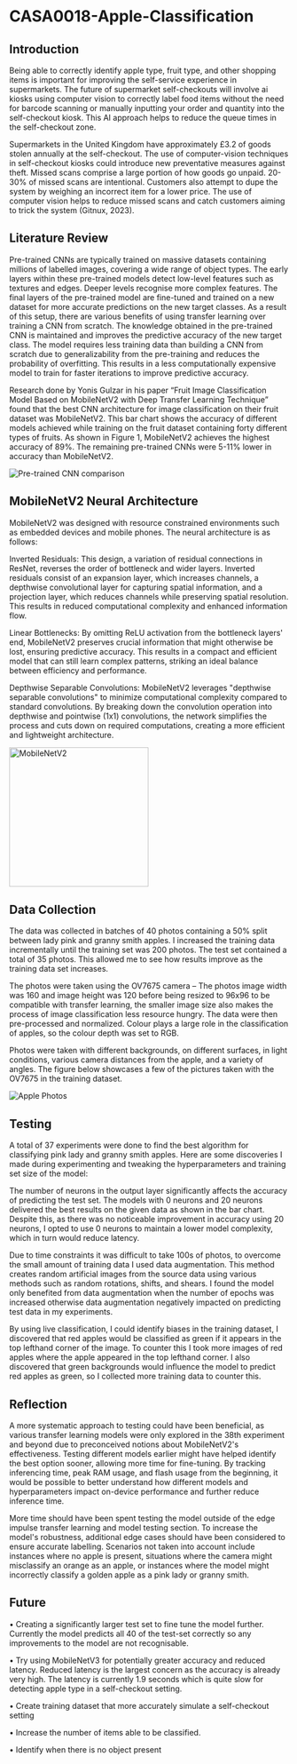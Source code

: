 # CASA0018-Apple-Classification

## Introduction
Being able to correctly identify apple type, fruit type, and other shopping items is important for improving the self-service experience in supermarkets. The future of supermarket self-checkouts will involve ai kiosks using computer vision to correctly label food items without the need for barcode scanning or manually inputting your order and quantity into the self-checkout kiosk. This AI approach helps to reduce the queue times in the self-checkout zone. 

Supermarkets in the United Kingdom have approximately £3.2 of goods stolen annually at the self-checkout. The use of computer-vision techniques in self-checkout kiosks could introduce new preventative measures against theft. Missed scans comprise a large portion of how goods go unpaid. 20-30% of missed scans are intentional. Customers also attempt to dupe the system by weighing an incorrect item for a lower price. The use of computer vision helps to reduce missed scans and catch customers aiming to trick the system (Gitnux, 2023).

## Literature Review
Pre-trained CNNs are typically trained on massive datasets containing millions of labelled images, covering a wide range of object types. The early layers within these pre-trained models detect low-level features such as textures and edges. Deeper levels recognise more complex features. The final layers of the pre-trained model are fine-tuned and trained on a new dataset for more accurate predictions on the new target classes. As a result of this setup, there are various benefits of using transfer learning over training a CNN from scratch. The knowledge obtained in the pre-trained CNN is maintained and improves the predictive accuracy of the new target class. The model requires less training data than building a CNN from scratch due to generalizability from the pre-training and reduces the probability of overfitting. This results in a less computationally expensive model to train for faster iterations to improve predictive accuracy. 

Research done by Yonis Gulzar in his paper “Fruit Image Classification Model Based on MobileNetV2 with Deep Transfer Learning Technique” found that the best CNN architecture for image classification on their fruit dataset was MobileNetV2. This bar chart shows the accuracy of different models achieved while training on the fruit dataset containing forty different types of fruits. As shown in Figure 1, MobileNetV2 achieves the highest accuracy of 89%. The remaining pre-trained CNNs were 5-11% lower in accuracy than MobileNetV2.

![Pre-trained CNN comparison](https://user-images.githubusercontent.com/73647889/232118596-8ca3d43c-acaf-49ff-bddb-e8c24997dad1.PNG)

## MobileNetV2 Neural Architecture
MobileNetV2 was designed with resource constrained environments such as embedded devices and mobile phones. The neural architecture is as follows:

Inverted Residuals: This design, a variation of residual connections in ResNet, reverses the order of bottleneck and wider layers. Inverted residuals consist of an expansion layer, which increases channels, a depthwise convolutional layer for capturing spatial information, and a projection layer, which reduces channels while preserving spatial resolution. This results in reduced computational complexity and enhanced information flow.

Linear Bottlenecks: By omitting ReLU activation from the bottleneck layers' end, MobileNetV2 preserves crucial information that might otherwise be lost, ensuring predictive accuracy. This results in a compact and efficient model that can still learn complex patterns, striking an ideal balance between efficiency and performance.

Depthwise Separable Convolutions: MobileNetV2 leverages "depthwise separable convolutions" to minimize computational complexity compared to standard convolutions. By breaking down the convolution operation into depthwise and pointwise (1x1) convolutions, the network simplifies the process and cuts down on required computations, creating a more efficient and lightweight architecture.

<img width="251" alt="MobileNetV2" src="https://user-images.githubusercontent.com/73647889/232118629-3c9b290b-a688-4ebb-bcce-d3648d6fc532.png">

## Data Collection
The data was collected in batches of 40 photos containing a 50% split between lady pink and granny smith apples. I increased the training data incrementally until the training set was 200 photos. The test set contained a total of 35 photos. This allowed me to see how results improve as the training data set increases.

The photos were taken using the OV7675 camera – The photos image width was 160 and image height was 120 before being resized to 96x96 to be compatible with transfer learning, the smaller image size also makes the process of image classification less resource hungry. The data were then pre-processed and normalized. Colour plays a large role in the classification of apples, so the colour depth was set to RGB.

Photos were taken with different backgrounds, on different surfaces, in light conditions, various camera distances from the apple, and a variety of angles. The figure below showcases a few of the pictures taken with the OV7675 in the training dataset.

![Apple Photos](https://user-images.githubusercontent.com/73647889/232118661-cec8043e-4380-4b00-b42e-8d301534d8d4.PNG)


## Testing
A total of 37 experiments were done to find the best algorithm for classifying pink lady and granny smith apples. Here are some discoveries I made during experimenting and tweaking the hyperparameters and training set size of the model:
  
The number of neurons in the output layer significantly affects the accuracy of predicting the test set. The models with 0 neurons and 20 neurons delivered the best results on the given data as shown in the bar chart. Despite this, as there was no noticeable improvement in accuracy using 20 neurons, I opted to use 0 neurons to maintain a lower model complexity, which in turn would reduce latency.
  
Due to time constraints it was difficult to take 100s of photos, to overcome the small amount of training data I used data augmentation. This method creates random artificial images from the source data using various methods such as random rotations, shifts, and shears. I found the model only benefited from data augmentation when the number of epochs was increased otherwise data augmentation negatively impacted on predicting test data in my experiments. 

By using live classification, I could identify biases in the training dataset, I discovered that red apples would be classified as green if it appears in the top lefthand corner of the image. To counter this I took more images of red apples where the apple appeared in the top lefthand corner. I also discovered that green backgrounds would influence the model to predict red apples as green, so I collected more training data to counter this.

## Reflection
A more systematic approach to testing could have been beneficial, as various transfer learning models were only explored in the 38th experiment and beyond due to preconceived notions about MobileNetV2's effectiveness. Testing different models earlier might have helped identify the best option sooner, allowing more time for fine-tuning. By tracking inferencing time, peak RAM usage, and flash usage from the beginning, it would be possible to better understand how different models and hyperparameters impact on-device performance and further reduce inference time.

More time should have been spent testing the model outside of the edge impulse transfer learning and model testing section. To increase the model's robustness, additional edge cases should have been considered to ensure accurate labelling. Scenarios not taken into account include instances where no apple is present, situations where the camera might misclassify an orange as an apple, or instances where the model might incorrectly classify a golden apple as a pink lady or granny smith.
  
## Future
•	Creating a significantly larger test set to fine tune the model further. Currently the model predicts all 40 of the test-set correctly so any improvements to the model are not recognisable.

•	Try using MobileNetV3 for potentially greater accuracy and reduced latency. Reduced latency is the largest concern as the accuracy is already very high. The latency is currently 1.9 seconds which is quite slow for detecting apple type in a self-checkout setting.

•	Create training dataset that more accurately simulate a self-checkout setting

•	Increase the number of items able to be classified.

•	Identify when there is no object present

  


